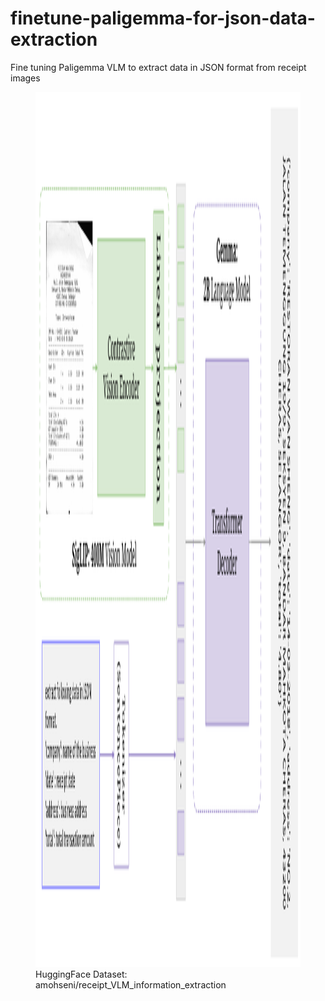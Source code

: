 # finetune-paligemma-for-json-data-extraction
Fine tuning Paligemma VLM to extract data in JSON format from receipt images 

<figure>
  <img src="img/PaliGemma-receipt.PNG" alt="model-architecture" title="PaliGemma’s architecture" width="2700" height="1400" /> 
  <figcaption>HuggingFace Dataset: amohseni/receipt_VLM_information_extraction</figcaption>
</figure>
